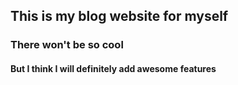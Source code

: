 ## This is my blog website for myself

### There won't be so cool

#### But I think I will definitely add awesome features
